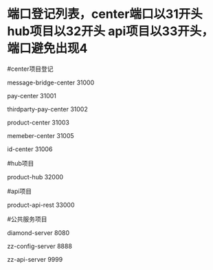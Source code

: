 # 端口登记列表，center端口以31开头 hub项目以32开头 api项目以33开头，端口避免出现4
#center项目登记

message-bridge-center   31000

pay-center              31001

thirdparty-pay-center   31002

product-center          31003

memeber-center          31005

id-center               31006

#hub项目

product-hub             32000

#api项目

product-api-rest        33000

#公共服务项目

diamond-server          8080

zz-config-server        8888

zz-api-server           9999

